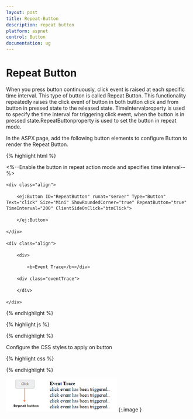 ```yaml
---
layout: post
title: Repeat-Button
description: repeat button
platform: aspnet
control: Button
documentation: ug
---
```


# Repeat Button

When you press button continuously, click event is raised at each specific time interval. This type of button is called Repeat Button. This functionality repeatedly raises the click event of button in both button click and from button in pressed state to the released state. TimeIntervalproperty is used to specify the time Interval for triggering click event, when the button is in pressed state.RepeatButtonproperty is used to set the button in repeat mode.

In the ASPX page, add the following button elements to configure Button to render the Repeat Button.

{% highlight html %}

<%--Enable the button in repeat action mode and specifies time interval--%>

<div class="control">

    <div class="align">

        <ej:Button ID="RepeatButton" runat="server" Type="Button" Text="click" Size="Mini" ShowRoundedCorner="true" RepeatButton="true" TimeInterval="200" ClientSideOnClick="btnClick">

        </ej:Button>

    </div>

    <div class="align">

        <div>

            <b>Event Trace</b></div>

        <div class="eventTrace">

        </div>

    </div>

</div>



{% endhighlight %}



{% highlight js %}

<script type="text/javascript">

    function btnClick(e) {

        $(".eventTrace").html("click event has been triggered..</br>" + $(".eventTrace").html());

    }

</script>



{% endhighlight %}

Configure the CSS styles to apply on button

{% highlight css %}

<style type="text/css">

    .align

    {

        display: table-cell;

        padding-left: 50px;

    }

</style>



{% endhighlight %}



![](Repeat-Button_images/Repeat-Button_img1.png)
{:.image }


